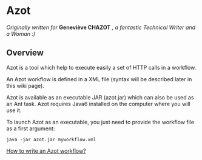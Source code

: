 Azot
====
_Originally written for_ **Geneviève CHAZOT** _, a fantastic Technical Writer and a Woman :)_ 


Overview
---
Azot is a tool which help to execute easily a set of HTTP calls in a workflow.

An Azot workflow is defined in a XML file (syntax will be described later in this wiki page).

Azot is available as an executable JAR (azot.jar) which can also be used as an Ant task. Azot requires Java6 installed on the computer where you will use it.

To launch Azot as an executable, you just need to provide the workflow file as a first argument:

    java -jar azot.jar myworkflow.xml

[How to write an Azot workflow?](/AnthonyMullerPlayground/azot/wiki/Workflow-XML-description)
